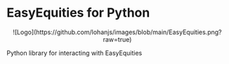 # EasyEquities for Python
<p align="center">
![Logo](https://github.com/lohanjs/images/blob/main/EasyEquities.png?raw=true)
</p>
Python library for interacting with EasyEquities
